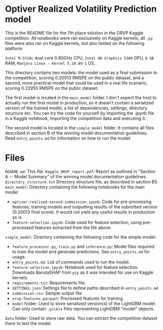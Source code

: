 # Optiver Realized Volatility Prediction model

This is the README file for the 7th place solution in the ORVP Kaggle competition. All notebooks were ran exclusively on Kaggle kernels, all `.py` files were also ran on Kaggle kernels, but also tested on the following platform:

`Intel M-5Y10c` dual core 0.80GHz CPU,
`Intel HD Graphics 5300` GPU,
`8 GB` RAM,
`Manjaro Linux - Kernel 5.10.89-1` OS.

This directory contains two models: the model used as a final submission to the competition, scoring 0.20013 RMSPE on the public dataset, and a second, more practical model that could be used in a real life scenario, scoring 0.22955 RMSPE on the public dataset.

The first model is located in the `main_model` folder. I don't expect the host to actually run the first model in production, so it doesn't contain a serialized version of the trained model, a list of dependencies, settings, directory structure etc. You can try the code for yourself by importing the .ipynb file in a Kaggle notebook, importing the competition data and executing it.

The second model is located in the `simple_model` folder. It contains all files described in section B of the winning model documentation guidelines. Read `entry_points.md` for information on how to run the model.

# Files
`README.md`: This file.
`Kaggle_ORVP_report.pdf`: Report as outlined in "Section A -- Model Summary" of the winning model documentation guidelines.
`directory_structure.txt` Directory structure file, as described in section B5.
`main_model`: Directory containing the following notebooks for the main model:
- `optiver-realized-second-submission.ipynb`: Code for pre-processing features, training models and outputting results of the submitted version (0.20013 final score). It would not yield any useful results in production as is.
- `feature-selection.ipynb`: Code used for feature selection, using pre-processed features extracted from the file above.
 
`simple_model`: Directory containing the following code for the simple model:

- `feature_processor.py`, `train.py` and `inference.py`: Model files required to train the model and generate predictions. See `entry_points.md` for usage.
- `entry_points.md`: List of commands used to run the model.
- `feature-selection.ipynb`: Notebook used for feature selection. Downloads BarutaSHAP from `pip` as it was intended for use on Kaggle kernels.
- `requirements.txt`: Requirements file.
- `SETTINGS.json`: Settings file to define paths described in `entry_points.md`
- `submission.csv`: Sample output file.
- `orvp-features.parquet`: Processed features for training.
- `model` folder: Used to store serialized version(s) of the LightGBM model. Can only contain `.pickle` files representing LightGBM "model" objects.

`data` folder: Used to store raw data. You can extract the competition dataset there to test the model.

